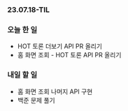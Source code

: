 ### 23.07.18-TIL
### 오늘 한 일
- HOT 토론 더보기 API PR 올리기
- 홈 화면 조회 - HOT 토론 API PR 올리기

### 내일 할 일
- 홈 화면 조회 나머지 API 구현
- 백준 문제 풀기 
